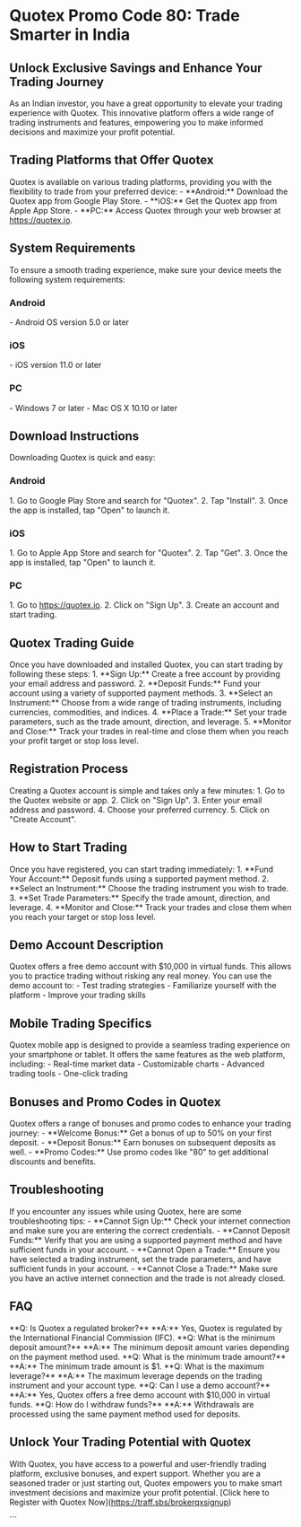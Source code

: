 # Quotex Promo Code 80: Trade Smarter in India

## Unlock Exclusive Savings and Enhance Your Trading Journey

As an Indian investor, you have a great opportunity to elevate your
trading experience with Quotex. This innovative platform offers a wide
range of trading instruments and features, empowering you to make
informed decisions and maximize your profit potential.

## Trading Platforms that Offer Quotex

Quotex is available on various trading platforms, providing you with the
flexibility to trade from your preferred device: - \*\*Android:\*\*
Download the Quotex app from Google Play Store. - \*\*iOS:\*\* Get the
Quotex app from Apple App Store. - \*\*PC:\*\* Access Quotex through
your web browser at https://quotex.io.

## System Requirements

To ensure a smooth trading experience, make sure your device meets the
following system requirements:

### Android

\- Android OS version 5.0 or later

### iOS

\- iOS version 11.0 or later

### PC

\- Windows 7 or later - Mac OS X 10.10 or later

## Download Instructions

Downloading Quotex is quick and easy:

### Android

1\. Go to Google Play Store and search for "Quotex". 2. Tap
"Install". 3. Once the app is installed, tap "Open" to
launch it.

### iOS

1\. Go to Apple App Store and search for "Quotex". 2. Tap
"Get". 3. Once the app is installed, tap "Open" to launch
it.

### PC

1\. Go to https://quotex.io. 2. Click on "Sign Up". 3. Create an
account and start trading.

## Quotex Trading Guide

Once you have downloaded and installed Quotex, you can start trading by
following these steps: 1. \*\*Sign Up:\*\* Create a free account by
providing your email address and password. 2. \*\*Deposit Funds:\*\*
Fund your account using a variety of supported payment methods. 3.
\*\*Select an Instrument:\*\* Choose from a wide range of trading
instruments, including currencies, commodities, and indices. 4.
\*\*Place a Trade:\*\* Set your trade parameters, such as the trade
amount, direction, and leverage. 5. \*\*Monitor and Close:\*\* Track
your trades in real-time and close them when you reach your profit
target or stop loss level.

## Registration Process

Creating a Quotex account is simple and takes only a few minutes: 1. Go
to the Quotex website or app. 2. Click on "Sign Up". 3. Enter your
email address and password. 4. Choose your preferred currency. 5. Click
on "Create Account".

## How to Start Trading

Once you have registered, you can start trading immediately: 1. \*\*Fund
Your Account:\*\* Deposit funds using a supported payment method. 2.
\*\*Select an Instrument:\*\* Choose the trading instrument you wish to
trade. 3. \*\*Set Trade Parameters:\*\* Specify the trade amount,
direction, and leverage. 4. \*\*Monitor and Close:\*\* Track your trades
and close them when you reach your target or stop loss level.

## Demo Account Description

Quotex offers a free demo account with \$10,000 in virtual funds. This
allows you to practice trading without risking any real money. You can
use the demo account to: - Test trading strategies - Familiarize
yourself with the platform - Improve your trading skills

## Mobile Trading Specifics

Quotex mobile app is designed to provide a seamless trading experience
on your smartphone or tablet. It offers the same features as the web
platform, including: - Real-time market data - Customizable charts -
Advanced trading tools - One-click trading

## Bonuses and Promo Codes in Quotex

Quotex offers a range of bonuses and promo codes to enhance your trading
journey: - \*\*Welcome Bonus:\*\* Get a bonus of up to 50% on your first
deposit. - \*\*Deposit Bonus:\*\* Earn bonuses on subsequent deposits as
well. - \*\*Promo Codes:\*\* Use promo codes like "80" to get
additional discounts and benefits.

## Troubleshooting

If you encounter any issues while using Quotex, here are some
troubleshooting tips: - \*\*Cannot Sign Up:\*\* Check your internet
connection and make sure you are entering the correct credentials. -
\*\*Cannot Deposit Funds:\*\* Verify that you are using a supported
payment method and have sufficient funds in your account. - \*\*Cannot
Open a Trade:\*\* Ensure you have selected a trading instrument, set the
trade parameters, and have sufficient funds in your account. -
\*\*Cannot Close a Trade:\*\* Make sure you have an active internet
connection and the trade is not already closed.

## FAQ

\*\*Q: Is Quotex a regulated broker?\*\* \*\*A:\*\* Yes, Quotex is
regulated by the International Financial Commission (IFC). \*\*Q: What
is the minimum deposit amount?\*\* \*\*A:\*\* The minimum deposit amount
varies depending on the payment method used. \*\*Q: What is the minimum
trade amount?\*\* \*\*A:\*\* The minimum trade amount is \$1. \*\*Q:
What is the maximum leverage?\*\* \*\*A:\*\* The maximum leverage
depends on the trading instrument and your account type. \*\*Q: Can I
use a demo account?\*\* \*\*A:\*\* Yes, Quotex offers a free demo
account with \$10,000 in virtual funds. \*\*Q: How do I withdraw
funds?\*\* \*\*A:\*\* Withdrawals are processed using the same payment
method used for deposits.

## Unlock Your Trading Potential with Quotex

With Quotex, you have access to a powerful and user-friendly trading
platform, exclusive bonuses, and expert support. Whether you are a
seasoned trader or just starting out, Quotex empowers you to make smart
investment decisions and maximize your profit potential. \[Click here to
Register with Quotex Now\](https://traff.sbs/brokerqxsignup)

\`\`\`

